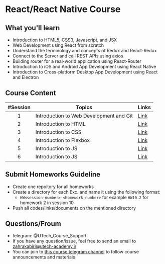 # React/React Native Course

## What you'll learn

* Introduction to HTML5, CSS3, Javascript, and JSX
* Web Development using React from scratch
* Understand the terminology and concepts of Redux and React-Redux
* Connect to the Server and call REST APIs using axios 
* Building router for a real-world application using React-Router 
* Introduction to iOS and Android App Development using React Native
* Introduction to Cross-platform Desktop App Development using React and Electron

## Course Content

|#Session| Topics                           | Links |
|:-----:|----------------------------------|------|
| 1 | Introduction to Web Development and Git  | [Link](https://github.com/zahrakbri/react-class/blob/Session-1/) |
| 2 | Introduction to HTML | [Link](https://github.com/zahrakbri/react-class/blob/Session-2/) |
| 3 | Introduction to CSS | [Link](https://github.com/zahrakbri/react-class/blob/Session-3/) |
| 4 | Introduction to Flexbox | [Link](https://github.com/zahrakbri/react-class/blob/Session-4/) |
| 5 | Introduction to JS | [Link](https://github.com/zahrakbri/react-class/blob/Session-5/) |
| 6 | Introduction to JS | [Link](https://github.com/zahrakbri/react-class/blob/Session-6/) |

## Submit Homeworks Guideline

* Create one repoitory for all homeworks
* Create a directory for each Exc. and name it using the following format:
  * `HW<session-number>-<homework-number>` for example `HW10.2` for homework 2 in session 10
* Push all codes/links/documents on the mentioned directory 


## Questions/Froum

* telegram: @UTech_Course_Support
* If you have any question/issue, feel free to send an email to zahrakabiri@utech-academy.ir
* You can join to [this course telegram channel](https://t.me/reactcourse) to follow course announcements and materials